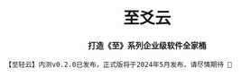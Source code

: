 <h1 align="center">
    至爻云
</h1> 

<h4 align="center">
    打造《至》系列企业级软件全家桶
</h4>

```txt
【至轻云】内测v0.2.0已发布，正式版将于2024年5月发布，请尽情期待 🎉
```
